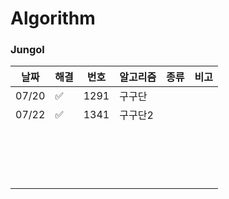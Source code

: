 # Algorithm

### Jungol

| 날짜  | 해결 | 번호 | 알고리즘 | 종류 | 비고 |
| ----- | ---- | ---- | -------- | ---- | ---- |
| 07/20 | ✅    | 1291 | 구구단   |      |      |
| 07/22 | ✅    | 1341 | 구구단2  |      |      |
|       |      |      |          |      |      |
|       |      |      |          |      |      |
|       |      |      |          |      |      |
|       |      |      |          |      |      |
|       |      |      |          |      |      |
|       |      |      |          |      |      |
|       |      |      |          |      |      |
|       |      |      |          |      |      |
|       |      |      |          |      |      |
|       |      |      |          |      |      |
|       |      |      |          |      |      |
|       |      |      |          |      |      |
|       |      |      |          |      |      |
|       |      |      |          |      |      |
|       |      |      |          |      |      |
|       |      |      |          |      |      |
|       |      |      |          |      |      |

